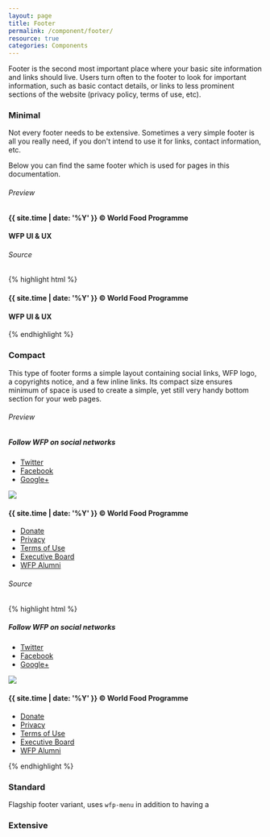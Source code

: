 ```yaml
---
layout: page
title: Footer
permalink: /component/footer/
resource: true
categories: Components
---
```


Footer is the second most important place where your basic site information and links should live. Users turn often to the footer to look for important information, such as basic contact details, or links to less prominent sections of the website (privacy policy, terms of use, etc).

### Minimal
Not every footer needs to be extensive. Sometimes a very simple footer is all you really need, if you don't intend to use it for links, contact information, etc.

Below you can find the same footer which is used for pages in this documentation.

###### Preview
<footer class="footer-minimal">
  <div class="wfp-grid wfp-wrapper">
    <div class="wfp-u-1 wfp-u-md-2-3 footer--panel left">
      <h4 class="footer--label">{{ site.time | date: '%Y' }} &copy; World Food Programme</h4>
    </div>
    <div class="wfp-u-1 wfp-u-md-1-3 footer--panel right">
      <h4 class="footer--label">WFP UI &amp; UX</h4>
    </div>
  </div>
</footer>

###### Source
{% highlight html %}
<footer class="footer-minimal">
  <div class="wfp-grid wfp-wrapper">
    <div class="wfp-u-1 wfp-u-md-2-3 footer--panel left">
      <h4 class="footer--label">{{ site.time | date: '%Y' }} &copy; World Food Programme</h4>
    </div>
    <div class="wfp-u-1 wfp-u-md-1-3 footer--panel right">
      <h4 class="footer--label">WFP UI &amp; UX</h4>
    </div>
  </div>
</footer>
{% endhighlight %}

### Compact
This type of footer forms a simple layout containing social links, WFP logo, a copyrights notice, and a few inline links. Its compact size ensures minimum of space is used to create a simple, yet still very handy bottom section for your web pages.

###### Preview
<footer class="footer-compact">
  <div class="footer--top">
    <div class="wfp-grid wfp-wrapper">
      <div class="wfp-u-1 wfp-u-md-1-2 footer--panel left">
        <h5 class="footer--heading">Follow WFP on social networks</h5>
        <ul class="footer--links">
          <li class="link"><a href="#" class="wfp-btn--twitter xsmall">Twitter</a></li>
          <li class="link"><a href="#" class="wfp-btn--facebook xsmall">Facebook</a></li>
          <li class="link"><a href="#" class="wfp-btn--gplus xsmall">Google+</a></li>
        </ul>
      </div>
      <div class="wfp-u-1 wfp-u-md-1-2 footer--panel right">
        <img src="{{ base }}/img/logos/dark/png/1x/en-full.png" srcset="{{ base }}/img/logos/dark/png/1x/en-full.png 1x, {{ base }}/img/logos/dark/png/2x/en-full.png 2x" class="footer--logo">
      </div>
    </div>
  </div>
  <div class="footer--bottom">
    <div class="wfp-grid wfp-wrapper">
      <div class="wfp-u-1 wfp-u-md-1-3 footer--panel left">
        <h4 class="footer--label">{{ site.time | date: '%Y' }} &copy; World Food Programme</h4>
      </div>
      <div class="wfp-u-1 wfp-u-md-2-3 footer--panel right">
        <ul class="footer--links">
          <li class="link"><a href="#">Donate</a></li>
          <li class="link"><a href="#">Privacy</a></li>
          <li class="link"><a href="#">Terms of Use</a></li>
          <li class="link"><a href="#">Executive Board</a></li>
          <li class="link"><a href="#">WFP Alumni</a></li>
        </ul>
      </div>
    </div>
  </div>
</footer>

###### Source
{% highlight html %}
<footer class="footer-compact">
  <div class="footer--top">
    <div class="wfp-grid wfp-wrapper">
      <div class="wfp-u-1 wfp-u-md-1-2 footer--panel left">
        <h5 class="footer--heading">Follow WFP on social networks</h5>
        <ul class="footer--links">
          <li class="link"><a href="#" class="wfp-btn--twitter xsmall">Twitter</a></li>
          <li class="link"><a href="#" class="wfp-btn--facebook xsmall">Facebook</a></li>
          <li class="link"><a href="#" class="wfp-btn--gplus xsmall">Google+</a></li>
        </ul>
      </div>
      <div class="wfp-u-1 wfp-u-md-1-2 footer--panel right">
        <img src="{{ base }}/img/logos/dark/png/1x/en-full.png" srcset="{{ base }}/img/logos/dark/png/1x/en-full.png 1x, {{ base }}/img/logos/dark/png/2x/en-full.png 2x" class="footer--logo">
      </div>
    </div>
  </div>
  <div class="footer--bottom">
    <div class="wfp-grid wfp-wrapper">
      <div class="wfp-u-1 wfp-u-md-1-3 footer--panel left">
        <h4 class="footer--label">{{ site.time | date: '%Y' }} &copy; World Food Programme</h4>
      </div>
      <div class="wfp-u-1 wfp-u-md-2-3 footer--panel right">
        <ul class="footer--links">
          <li class="link"><a href="#">Donate</a></li>
          <li class="link"><a href="#">Privacy</a></li>
          <li class="link"><a href="#">Terms of Use</a></li>
          <li class="link"><a href="#">Executive Board</a></li>
          <li class="link"><a href="#">WFP Alumni</a></li>
        </ul>
      </div>
    </div>
  </div>
</footer>
{% endhighlight %}


### Standard
Flagship footer variant, uses `wfp-menu` in addition to having a


### Extensive
